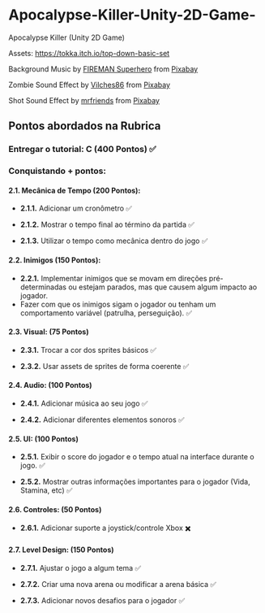 # Apocalypse-Killer-Unity-2D-Game-
Apocalypse Killer (Unity 2D Game)

Assets: https://tokka.itch.io/top-down-basic-set

Background Music by <a href="https://pixabay.com/users/firemansuperhero-30339908/?utm_source=link-attribution&utm_medium=referral&utm_campaign=music&utm_content=122424">FIREMAN Superhero</a> from <a href="https://pixabay.com/music//?utm_source=link-attribution&utm_medium=referral&utm_campaign=music&utm_content=122424">Pixabay</a>

Zombie Sound Effect by <a href="https://pixabay.com/users/vilches86-12269887/?utm_source=link-attribution&utm_medium=referral&utm_campaign=music&utm_content=15965">Vilches86</a> from <a href="https://pixabay.com/sound-effects//?utm_source=link-attribution&utm_medium=referral&utm_campaign=music&utm_content=15965">Pixabay</a>

Shot Sound Effect by <a href="https://pixabay.com/users/mrfriends-45509135/?utm_source=link-attribution&utm_medium=referral&utm_campaign=music&utm_content=233473">mrfriends</a> from <a href="https://pixabay.com//?utm_source=link-attribution&utm_medium=referral&utm_campaign=music&utm_content=233473">Pixabay</a>

## Pontos abordados na Rubrica

### Entregar o tutorial: C (400 Pontos) ✅

### Conquistando + pontos:

#### 2.1. Mecânica de Tempo (200 Pontos):

  - **2.1.1.** Adicionar um cronômetro ✅
  
  - **2.1.2.** Mostrar o tempo final ao término da partida ✅
  
  - **2.1.3.** Utilizar o tempo como mecânica dentro do jogo ✅

#### 2.2. Inimigos (150 Pontos):

  - **2.2.1.** Implementar inimigos que se movam em direções pré-determinadas ou estejam parados, mas que causem algum impacto ao jogador.
  - Fazer com que os inimigos sigam o jogador ou tenham um comportamento variável (patrulha, perseguição). ✅

#### 2.3. Visual: (75 Pontos)

  - **2.3.1.** Trocar a cor dos sprites básicos ✅
  
  - **2.3.2.** Usar assets de sprites de forma coerente ✅

#### 2.4. Audio: (100 Pontos)

  - **2.4.1.** Adicionar música ao seu jogo ✅
  
  - **2.4.2.** Adicionar diferentes elementos sonoros ✅

#### 2.5. UI: (100 Pontos)

  - **2.5.1.** Exibir o score do jogador e o tempo atual na interface durante o jogo. ✅
  
  - **2.5.2.** Mostrar outras informações importantes para o jogador (Vida, Stamina, etc) ✅

#### 2.6. Controles: (50 Pontos)

  - **2.6.1.** Adicionar suporte a joystick/controle Xbox ✖️

#### 2.7. Level Design: (150 Pontos)

  - **2.7.1.** Ajustar o jogo a algum tema ✅
  
  - **2.7.2.** Criar uma nova arena ou modificar a arena básica ✅
  
  - **2.7.3.** Adicionar novos desafios para o jogador ✅
